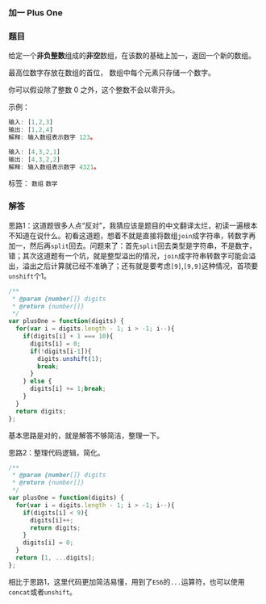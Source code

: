 ### 加一 Plus One

### 题目

给定一个**非负整数**组成的**非空**数组，在该数的基础上加一，返回一个新的数组。

最高位数字存放在数组的首位， 数组中每个元素只存储一个数字。

你可以假设除了整数 0 之外，这个整数不会以零开头。

示例：

```javascript
输入: [1,2,3]
输出: [1,2,4]
解释: 输入数组表示数字 123。

输入: [4,3,2,1]
输出: [4,3,2,2]
解释: 输入数组表示数字 4321。
```

标签： `数组` `数学`

### 解答

思路1：这道题很多人点“反对”，我猜应该是题目的中文翻译太烂，初读一遍根本不知道在说什么。初看这道题，想着不就是直接将数组`join`成字符串，转数字再加一，然后再`split`回去。问题来了：首先`split`回去类型是字符串，不是数字，错；其次这道题有一个坑，就是整型溢出的情况，`join`成字符串转数字可能会溢出，溢出之后计算就已经不准确了；还有就是要考虑`[9]`,`[9,9]`这种情况，首项要`unshift`个1。

```javascript
/**
 * @param {number[]} digits
 * @return {number[]}
 */
var plusOne = function(digits) {
  for(var i = digits.length - 1; i > -1; i--){
    if(digits[i] + 1 === 10){
      digits[i] = 0;
      if(!digits[i-1]){
        digits.unshift(1);
        break;
      }
    } else {
      digits[i] += 1;break;
    }
  }
  return digits;
};
```

基本思路是对的，就是解答不够简洁，整理一下。

思路2：整理代码逻辑，简化。

```javascript
/**
 * @param {number[]} digits
 * @return {number[]}
 */
var plusOne = function(digits) {
  for(var i = digits.length - 1; i > -1; i--){
    if(digits[i] < 9){
      digits[i]++;
      return digits;
    }
    digits[i] = 0;
  }
  return [1, ...digits];
};
```

相比于思路1，这里代码更加简洁易懂，用到了`ES6`的`...`运算符，也可以使用`concat`或者`unshift`。